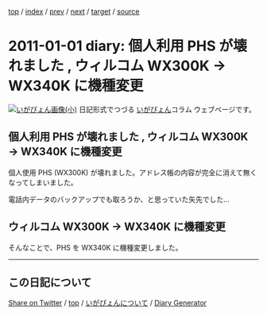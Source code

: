 [top](../index.html) 
 / [index](index.html) 
 / [prev](../2010/ig101125.html) 
 / [next](ig110312.html) 
 / [target](https://igapyon.github.io/diary/2011/ig110101.html) 
 / [source](https://github.com/igapyon/diary/blob/gh-pages/2011/ig110101.src.md) 

2011-01-01 diary: 個人利用 PHS が壊れました , ウィルコム WX300K → WX340K に機種変更
=====================================================================================================
[![いがぴょん画像(小)](https://igapyon.github.io/diary/images/iga200306s.jpg "いがぴょん")](https://igapyon.github.io/diary/memo/memoigapyon.html) 日記形式でつづる [いがぴょん](https://igapyon.github.io/diary/memo/memoigapyon.html)コラム ウェブページです。

## 個人利用 PHS が壊れました , ウィルコム WX300K → WX340K に機種変更

個人使用 PHS (WX300K) が壊れました。アドレス帳の内容が完全に消えて無くなってしまいました。

電話内データのバックアップでも取ろうか、と思っていた矢先でした…

## ウィルコム WX300K → WX340K に機種変更

そんなことで、PHS を WX340K に機種変更しました。


----------------------------------------------------------------------------------------------------

## この日記について

[Share on Twitter](https://twitter.com/intent/tweet?hashtags=igapyon%2Cdiary%2C%E3%81%84%E3%81%8C%E3%81%B4%E3%82%87%E3%82%93&text=%E5%80%8B%E4%BA%BA%E5%88%A9%E7%94%A8+PHS+%E3%81%8C%E5%A3%8A%E3%82%8C%E3%81%BE%E3%81%97%E3%81%9F+%2C+%E3%82%A6%E3%82%A3%E3%83%AB%E3%82%B3%E3%83%A0+WX300K+%E2%86%92+WX340K+%E3%81%AB%E6%A9%9F%E7%A8%AE%E5%A4%89%E6%9B%B4&url=https%3A%2F%2Figapyon.github.io%2Fdiary%2F2011%2Fig110101.html) / [top](../index.html) / [いがぴょんについて](https://igapyon.github.io/diary/memo/memoigapyon.html) / [Diary Generator](https://github.com/igapyon/igapyonv3)
